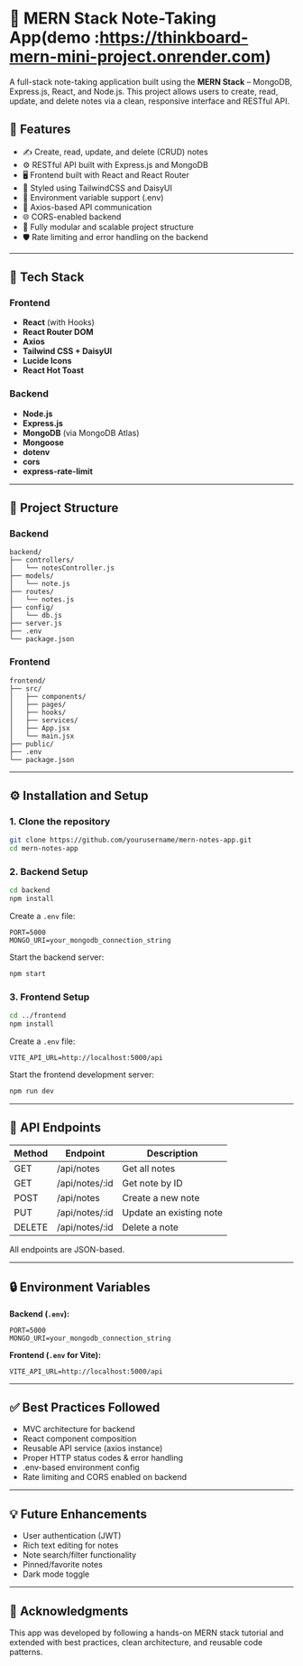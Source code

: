 # 📝 MERN Stack Note-Taking App(demo :https://thinkboard-mern-mini-project.onrender.com)

A full-stack note-taking application built using the **MERN Stack** – MongoDB, Express.js, React, and Node.js. This project allows users to create, read, update, and delete notes via a clean, responsive interface and RESTful API.

## 📌 Features

* ✍️ Create, read, update, and delete (CRUD) notes
* ⚙️ RESTful API built with Express.js and MongoDB
* 🖥️ Frontend built with React and React Router
* 🎨 Styled using TailwindCSS and DaisyUI
* 🔐 Environment variable support (.env)
* 🔄 Axios-based API communication
* 🌐 CORS-enabled backend
* 🚀 Fully modular and scalable project structure
* 🛡️ Rate limiting and error handling on the backend

---

## 🔧 Tech Stack

### Frontend

* **React** (with Hooks)
* **React Router DOM**
* **Axios**
* **Tailwind CSS + DaisyUI**
* **Lucide Icons**
* **React Hot Toast**

### Backend

* **Node.js**
* **Express.js**
* **MongoDB** (via MongoDB Atlas)
* **Mongoose**
* **dotenv**
* **cors**
* **express-rate-limit**

---

## 📁 Project Structure

### Backend

```
backend/
├── controllers/
│   └── notesController.js
├── models/
│   └── note.js
├── routes/
│   └── notes.js
├── config/
│   └── db.js
├── server.js
├── .env
└── package.json
```

### Frontend

```
frontend/
├── src/
│   ├── components/
│   ├── pages/
│   ├── hooks/
│   ├── services/
│   ├── App.jsx
│   └── main.jsx
├── public/
├── .env
└── package.json
```

---

## ⚙️ Installation and Setup

### 1. Clone the repository

```bash
git clone https://github.com/yourusername/mern-notes-app.git
cd mern-notes-app
```

### 2. Backend Setup

```bash
cd backend
npm install
```

Create a `.env` file:

```
PORT=5000
MONGO_URI=your_mongodb_connection_string
```

Start the backend server:

```bash
npm start
```

### 3. Frontend Setup

```bash
cd ../frontend
npm install
```

Create a `.env` file:

```
VITE_API_URL=http://localhost:5000/api
```

Start the frontend development server:

```bash
npm run dev
```

---

## 🔄 API Endpoints

| Method | Endpoint        | Description             |
| ------ | --------------- | ----------------------- |
| GET    | /api/notes      | Get all notes           |
| GET    | /api/notes/\:id | Get note by ID          |
| POST   | /api/notes      | Create a new note       |
| PUT    | /api/notes/\:id | Update an existing note |
| DELETE | /api/notes/\:id | Delete a note           |

All endpoints are JSON-based.

---

## 🔒 Environment Variables

**Backend (`.env`):**

```
PORT=5000
MONGO_URI=your_mongodb_connection_string
```

**Frontend (`.env` for Vite):**

```
VITE_API_URL=http://localhost:5000/api
```

---

## ✅ Best Practices Followed

* MVC architecture for backend
* React component composition
* Reusable API service (axios instance)
* Proper HTTP status codes & error handling
* .env-based environment config
* Rate limiting and CORS enabled on backend

---

## 💡 Future Enhancements

* User authentication (JWT)
* Rich text editing for notes
* Note search/filter functionality
* Pinned/favorite notes
* Dark mode toggle

---

## 🙌 Acknowledgments

This app was developed by following a hands-on MERN stack tutorial and extended with best practices, clean architecture, and reusable code patterns.


